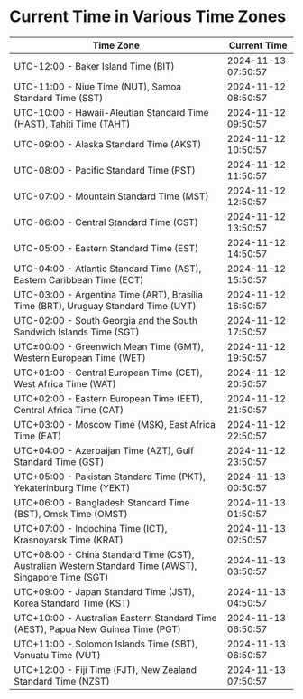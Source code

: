 # Current Time in Various Time Zones

| Time Zone | Current Time |
|-----------|--------------|
| UTC-12:00 - Baker Island Time (BIT) | 2024-11-13 07:50:57 |
| UTC-11:00 - Niue Time (NUT), Samoa Standard Time (SST) | 2024-11-12 08:50:57 |
| UTC-10:00 - Hawaii-Aleutian Standard Time (HAST), Tahiti Time (TAHT) | 2024-11-12 09:50:57 |
| UTC-09:00 - Alaska Standard Time (AKST) | 2024-11-12 10:50:57 |
| UTC-08:00 - Pacific Standard Time (PST) | 2024-11-12 11:50:57 |
| UTC-07:00 - Mountain Standard Time (MST) | 2024-11-12 12:50:57 |
| UTC-06:00 - Central Standard Time (CST) | 2024-11-12 13:50:57 |
| UTC-05:00 - Eastern Standard Time (EST) | 2024-11-12 14:50:57 |
| UTC-04:00 - Atlantic Standard Time (AST), Eastern Caribbean Time (ECT) | 2024-11-12 15:50:57 |
| UTC-03:00 - Argentina Time (ART), Brasília Time (BRT), Uruguay Standard Time (UYT) | 2024-11-12 16:50:57 |
| UTC-02:00 - South Georgia and the South Sandwich Islands Time (SGT) | 2024-11-12 17:50:57 |
| UTC±00:00 - Greenwich Mean Time (GMT), Western European Time (WET) | 2024-11-12 19:50:57 |
| UTC+01:00 - Central European Time (CET), West Africa Time (WAT) | 2024-11-12 20:50:57 |
| UTC+02:00 - Eastern European Time (EET), Central Africa Time (CAT) | 2024-11-12 21:50:57 |
| UTC+03:00 - Moscow Time (MSK), East Africa Time (EAT) | 2024-11-12 22:50:57 |
| UTC+04:00 - Azerbaijan Time (AZT), Gulf Standard Time (GST) | 2024-11-12 23:50:57 |
| UTC+05:00 - Pakistan Standard Time (PKT), Yekaterinburg Time (YEKT) | 2024-11-13 00:50:57 |
| UTC+06:00 - Bangladesh Standard Time (BST), Omsk Time (OMST) | 2024-11-13 01:50:57 |
| UTC+07:00 - Indochina Time (ICT), Krasnoyarsk Time (KRAT) | 2024-11-13 02:50:57 |
| UTC+08:00 - China Standard Time (CST), Australian Western Standard Time (AWST), Singapore Time (SGT) | 2024-11-13 03:50:57 |
| UTC+09:00 - Japan Standard Time (JST), Korea Standard Time (KST) | 2024-11-13 04:50:57 |
| UTC+10:00 - Australian Eastern Standard Time (AEST), Papua New Guinea Time (PGT) | 2024-11-13 06:50:57 |
| UTC+11:00 - Solomon Islands Time (SBT), Vanuatu Time (VUT) | 2024-11-13 06:50:57 |
| UTC+12:00 - Fiji Time (FJT), New Zealand Standard Time (NZST) | 2024-11-13 07:50:57 |
